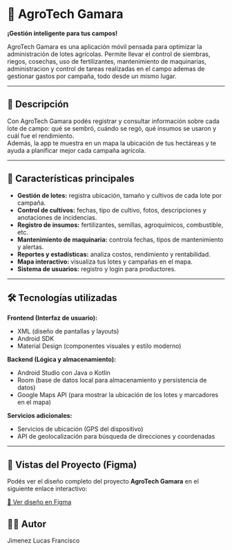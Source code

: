 # 🌾 AgroTech Gamara  
**¡Gestión inteligente para tus campos!**

AgroTech Gamara es una aplicación móvil pensada para optimizar la administración de lotes agrícolas. Permite llevar el control de siembras, riegos, cosechas, uso de fertilizantes, mantenimiento de maquinarias, administracion y control de tareas realizadas en el campo ademas de gestionar gastos por campaña, todo desde un mismo lugar.

---

## 📱 Descripción

Con AgroTech Gamara podés registrar y consultar información sobre cada lote de campo: qué se sembró, cuándo se regó, qué insumos se usaron y cuál fue el rendimiento.  
Además, la app te muestra en un mapa la ubicación de tus hectáreas y te ayuda a planificar mejor cada campaña agrícola.

---

## 🌿 Características principales

- **Gestión de lotes:** registra ubicación, tamaño y cultivos de cada lote por campaña.  
- **Control de cultivos:** fechas, tipo de cultivo, fotos, descripciones y anotaciones de incidencias.  
- **Registro de insumos:** fertilizantes, semillas, agroquímicos, combustible, etc.  
- **Mantenimiento de maquinaria:** controla fechas, tipos de mantenimiento y alertas.  
- **Reportes y estadísticas:** analiza costos, rendimiento y rentabilidad.  
- **Mapa interactivo:** visualiza tus lotes y campañas en el mapa.  
- **Sistema de usuarios:** registro y login para productores.

---

## 🛠️ Tecnologías utilizadas

**Frontend (Interfaz de usuario):**  
- XML (diseño de pantallas y layouts)  
- Android SDK  
- Material Design (componentes visuales y estilo moderno)

**Backend (Lógica y almacenamiento):**  
- Android Studio con Java o Kotlin  
- Room (base de datos local para almacenamiento y persistencia de datos)  
- Google Maps API (para mostrar la ubicación de los lotes y marcadores en el mapa)

**Servicios adicionales:**  
- Servicios de ubicación (GPS del dispositivo)  
- API de geolocalización para búsqueda de direcciones y coordenadas

---

## 🎨 Vistas del Proyecto (Figma)

Podés ver el diseño completo del proyecto **AgroTech Gamara** en el siguiente enlace interactivo:

[🔗 Ver diseño en Figma](https://www.figma.com/design/skEyv6aIKDYPejIC1DUfrz/AgroTech-Gamara?node-id=0-1&m=dev&t=9rXfKNC24EqVRbHV-1)


## 👨‍💻 Autor
Jimenez Lucas Francisco  

